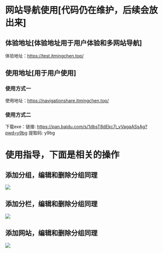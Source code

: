 # 网站导航使用[代码仍在维护，后续会放出来]

## 体验地址[体验地址用于用户体验和多网站导航]
体验地址：https://test.itmingchen.top/
## 使用地址[用于用户使用]
### 使用方式一
使用地址：https://navigationshare.itmingchen.top/
### 使用方式二
下载exe：链接: https://pan.baidu.com/s/1dbsT8dEkc7j_yVagaASsAg?pwd=y9bg 提取码: y9bg 

# 使用指导，下面是相关的操作

## 添加分组，编辑和删除分组同理

![](添加分组.gif)

## 添加分栏，编辑和删除分组同理

![](添加分栏.gif)

## 添加网站，编辑和删除分组同理

![](添加网页.gif)
